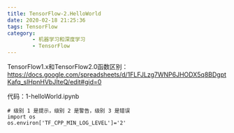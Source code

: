 ```yaml
---
title: TensorFlow-2.HelloWorld
date: 2020-02-18 21:25:36
tags: TensorFlow
category:
        - 机器学习和深度学习
        - TensorFlow
---
```

TensorFlow1.x和TensorFlow2.0函数区别：https://docs.google.com/spreadsheets/d/1FLFJLzg7WNP6JHODX5q8BDgptKafq_slHpnHVbJIteQ/edit#gid=0

代码：1-helloWorld.ipynb

```
# 级别 1 是提示，级别 2 是警告，级别 3 是错误
import os
os.environ['TF_CPP_MIN_LOG_LEVEL']='2'
```